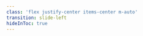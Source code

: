 ```yaml
---
class: 'flex justify-center items-center m-auto'
transition: slide-left
hideInToc: true
---
```


<img src="/repo-types.png" alt=""/>
